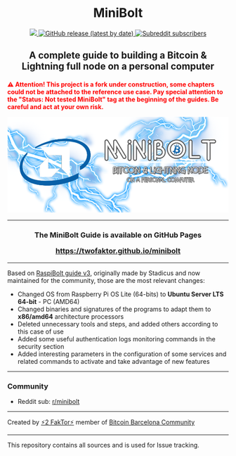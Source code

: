 <h1 align="center">MiniBolt</h1>

<p align="center">
  <a href="https://opensource.org/licenses/MIT" title="License: MIT">
    <img src="https://img.shields.io/github/license/twofaktor/minibolt?color=blue">
  </a>
  <a href="https://github.com/twofaktor/minibolt/releases" title="Lastest release">
    <img alt="GitHub release (latest by date)" src="https://img.shields.io/github/v/release/twofaktor/minibolt?label=latest%20release">
    </a>
  <a href="https://www.reddit.com/r/minibolt/" title="MiniBolt Reddit">
    <img alt="Subreddit subscribers" src="https://img.shields.io/reddit/subreddit-subscribers/minibolt?style=social">
    </a>

<h2 align="center">A complete guide to building a Bitcoin & Lightning full node on a personal computer</h2>

<h4 align="left" style="color:red">⚠️ Attention! This project is a fork under construction, some chapters could not be attached to the reference use case. Pay special attention to the <b>"Status: Not tested MiniBolt"</b> tag at the beginning of the guides. Be careful and act at your own risk.</span>

<p align="center">
  <a href="https://twofaktor.github.io/minibolt/">
    <img alt="MiniBolt" src="images/minibolt-home-screen.png"/>
  </a>
</p>

---

<h3 align="center"> The MiniBolt Guide is available on GitHub Pages

https://twofaktor.github.io/minibolt

</h3>

---

Based on [RaspiBolt guide v3](https://github.com/raspibolt/raspibolt), originally made by Stadicus and now maintained for the community, those are the most relevant changes:

- Changed OS from Raspberry Pi OS Lite (64-bits) to **Ubuntu Server LTS 64-bit** - PC (AMD64)
- Changed binaries and signatures of the programs to adapt them to **x86/amd64** architecture processors
- Deleted unnecessary tools and steps, and added others according to this case of use
- Added some useful authentication logs monitoring commands in the security section
- Added interesting parameters in the configuration of some services and related commands to activate and take advantage of new features

---

### Community

* Reddit sub: [r/minibolt](https://www.reddit.com/r/minibolt/)

---

Created by [⚡2 FakTor⚡](https://twitter.com/twofaktor) member of [Bitcoin Barcelona Community](https://bitcoinbarcelona.xyz/)

---

This repository contains all sources and is used for Issue tracking.
